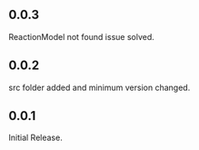 ## 0.0.3

ReactionModel not found issue solved.

## 0.0.2

src folder added and minimum version changed.

## 0.0.1

Initial Release.